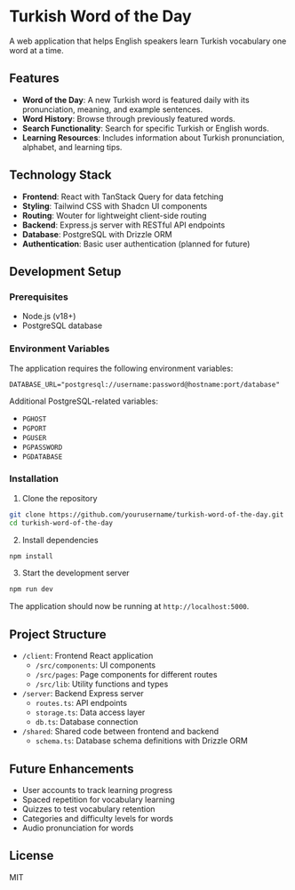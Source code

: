 # Turkish Word of the Day

A web application that helps English speakers learn Turkish vocabulary one word at a time.

## Features

- **Word of the Day**: A new Turkish word is featured daily with its pronunciation, meaning, and example sentences.
- **Word History**: Browse through previously featured words.
- **Search Functionality**: Search for specific Turkish or English words.
- **Learning Resources**: Includes information about Turkish pronunciation, alphabet, and learning tips.

## Technology Stack

- **Frontend**: React with TanStack Query for data fetching
- **Styling**: Tailwind CSS with Shadcn UI components
- **Routing**: Wouter for lightweight client-side routing
- **Backend**: Express.js server with RESTful API endpoints
- **Database**: PostgreSQL with Drizzle ORM
- **Authentication**: Basic user authentication (planned for future)

## Development Setup

### Prerequisites

- Node.js (v18+)
- PostgreSQL database

### Environment Variables

The application requires the following environment variables:

```
DATABASE_URL="postgresql://username:password@hostname:port/database"
```

Additional PostgreSQL-related variables:
- `PGHOST`
- `PGPORT`
- `PGUSER`
- `PGPASSWORD`
- `PGDATABASE`

### Installation

1. Clone the repository
```bash
git clone https://github.com/yourusername/turkish-word-of-the-day.git
cd turkish-word-of-the-day
```

2. Install dependencies
```bash
npm install
```

3. Start the development server
```bash
npm run dev
```

The application should now be running at `http://localhost:5000`.

## Project Structure

- `/client`: Frontend React application
  - `/src/components`: UI components
  - `/src/pages`: Page components for different routes
  - `/src/lib`: Utility functions and types
- `/server`: Backend Express server
  - `routes.ts`: API endpoints
  - `storage.ts`: Data access layer
  - `db.ts`: Database connection
- `/shared`: Shared code between frontend and backend
  - `schema.ts`: Database schema definitions with Drizzle ORM

## Future Enhancements

- User accounts to track learning progress
- Spaced repetition for vocabulary learning
- Quizzes to test vocabulary retention
- Categories and difficulty levels for words
- Audio pronunciation for words

## License

MIT